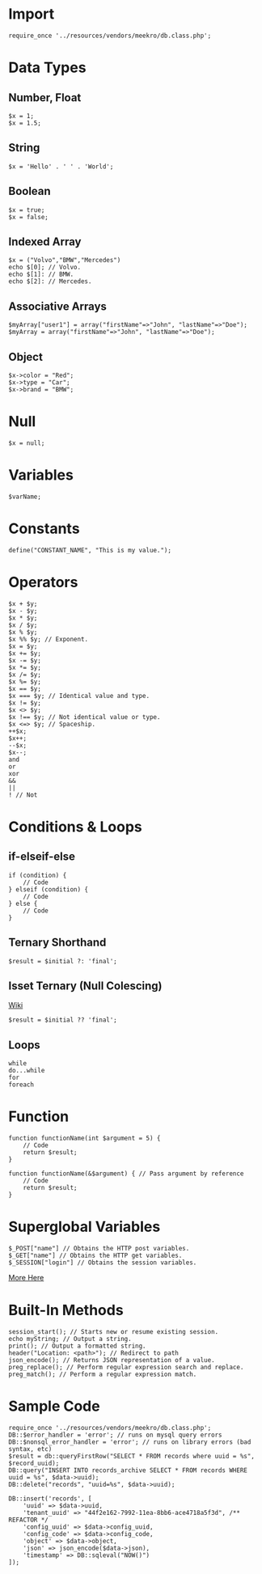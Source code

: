 # Import
```
require_once '../resources/vendors/meekro/db.class.php';
```

# Data Types
## Number, Float
```
$x = 1;
$x = 1.5;
```

## String
```
$x = 'Hello' . ' ' . 'World';
```

## Boolean
```
$x = true;
$x = false;
```

## Indexed Array
```
$x = ("Volvo","BMW","Mercedes")
echo $[0]; // Volvo.
echo $[1]: // BMW.
echo $[2]: // Mercedes.
```
## Associative Arrays
```
$myArray["user1"] = array("firstName"=>"John", "lastName"=>"Doe");
$myArray = array("firstName"=>"John", "lastName"=>"Doe");
```
## Object
```
$x->color = "Red";
$x->type = "Car";
$x->brand = "BMW";
```

# Null
```
$x = null;
```


# Variables
```
$varName;
```

# Constants
```
define("CONSTANT_NAME", "This is my value.");
```

# Operators
```
$x + $y;
$x - $y;
$x * $y;
$x / $y;
$x % $y;
$x %% $y; // Exponent.
$x = $y;
$x += $y;
$x -= $y;
$x *= $y;
$x /= $y;
$x %= $y;
$x == $y;
$x === $y; // Identical value and type.
$x != $y;
$x <> $y;
$x !== $y; // Not identical value or type.
$x <=> $y; // Spaceship.
++$x;
$x++;
--$x;
$x--;
and
or
xor
&&
||
! // Not
```

# Conditions & Loops
## if-elseif-else
```
if (condition) {
	// Code
} elseif (condition) {
	// Code
} else {
	// Code
}
```

## Ternary Shorthand
```
$result = $initial ?: 'final';
```
## Isset Ternary (Null Colescing)
[Wiki](https://wiki.php.net/rfc/isset_ternary#vote)
```
$result = $initial ?? 'final';
```
## Loops
```
while
do...while
for
foreach
```
# Function
```
function functionName(int $argument = 5) {
	// Code
	return $result;
}

function functionName(&$argument) { // Pass argument by reference
	// Code
	return $result;
}
```

# Superglobal Variables
```
$_POST["name"] // Obtains the HTTP post variables.
$_GET["name"] // Obtains the HTTP get variables.
$_SESSION["login"] // Obtains the session variables.
```
[More Here](https://www.w3schools.com/php/php_superglobals.asp)

# Built-In Methods
```
session_start(); // Starts new or resume existing session.
echo myString; // Output a string.
print(); // Output a formatted string.
header("Location: <path>"); // Redirect to path
json_encode(); // Returns JSON representation of a value.
preg_replace(); // Perform regular expression search and replace.
preg_match(); // Perform a regular expression match.
```

# Sample Code
```
require_once '../resources/vendors/meekro/db.class.php';
DB::$error_handler = 'error'; // runs on mysql query errors
DB::$nonsql_error_handler = 'error'; // runs on library errors (bad syntax, etc)
$result = db::queryFirstRow("SELECT * FROM records where uuid = %s", $record_uuid);
DB::query("INSERT INTO records_archive SELECT * FROM records WHERE uuid = %s", $data->uuid);
DB::delete("records", "uuid=%s", $data->uuid);

DB::insert('records', [
	'uuid' => $data->uuid,
	'tenant_uuid' => "44f2e162-7992-11ea-8bb6-ace4718a5f3d", /** REFACTOR */
	'config_uuid' => $data->config_uuid,
	'config_code' => $data->config_code,
	'object' => $data->object,
	'json' => json_encode($data->json),
	'timestamp' => DB::sqleval("NOW()")
]);
```

